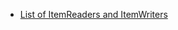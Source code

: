- [List of ItemReaders and ItemWriters](https://docs.spring.io/spring-batch/docs/current/reference/html/appendix.html)
